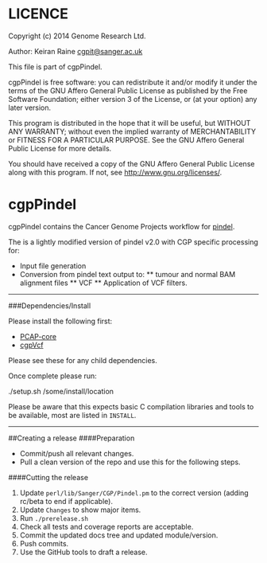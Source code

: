 LICENCE
=======

Copyright (c) 2014 Genome Research Ltd.

Author: Keiran Raine <cgpit@sanger.ac.uk>

This file is part of cgpPindel.

cgpPindel is free software: you can redistribute it and/or modify it under
the terms of the GNU Affero General Public License as published by the Free
Software Foundation; either version 3 of the License, or (at your option) any
later version.

This program is distributed in the hope that it will be useful, but WITHOUT
ANY WARRANTY; without even the implied warranty of MERCHANTABILITY or FITNESS
FOR A PARTICULAR PURPOSE. See the GNU Affero General Public License for more
details.

You should have received a copy of the GNU Affero General Public License
along with this program. If not, see <http://www.gnu.org/licenses/>.

cgpPindel
=========

cgpPindel contains the Cancer Genome Projects workflow for [pindel](http://gmt.genome.wustl.edu/pindel/current/).

The is a lightly modified version of pindel v2.0 with CGP specific processing for:

* Input file generation
* Conversion from pindel text output to:
** tumour and normal BAM alignment files
** VCF
** Application of VCF filters.

---

###Dependencies/Install

Please install the following first:

* [PCAP-core](http://github.com/ICGC-TCGA-PanCancer/PCAP-core/releases)
* [cgpVcf](http://github.com/cancerit/cgpVcf/releases)

Please see these for any child dependencies.

Once complete please run:

./setup.sh /some/install/location

Please be aware that this expects basic C compilation libraries and tools to be available,
most are listed in `INSTALL`.

---

##Creating a release
####Preparation
* Commit/push all relevant changes.
* Pull a clean version of the repo and use this for the following steps.

####Cutting the release
1. Update `perl/lib/Sanger/CGP/Pindel.pm` to the correct version (adding rc/beta to end if applicable).
2. Update `Changes` to show major items.
3. Run `./prerelease.sh`
4. Check all tests and coverage reports are acceptable.
5. Commit the updated docs tree and updated module/version.
6. Push commits.
7. Use the GitHub tools to draft a release.
